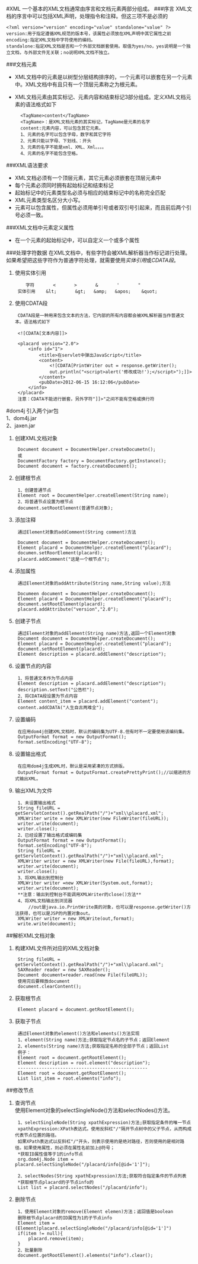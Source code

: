 #XML
一个基本的XML文档通常由序言和文档元素两部分组成。
###序言
XML文档的序言中可以包括XML声明，处理指令和注释。但这三项不是必须的

	<?xml version="version" encoding="value" standalone="value" ?>
	version:用于指定遵循XML规范的版本号，该属性必须放在XML声明中其它属性之前
	encoding:指定XML文档中字符使用的编码。
	standalone:指定XML文档是否和一个外部文档嵌套使用。取值为yes/no，yes说明是一个独立文档，与外部文件无关联；no说明XML文档不独立。
###文档元素


- XML文档中的元素是以树型分层结构排序的，一个元素可以嵌套在另一个元素中。XML文档中有且只有一个顶层元素称之为根元素。  

- XML文档元素由其实标记、元素内容和结束标记3部分组成。定义XML文档元素的语法格式如下

		<TagName>content</TagName>
		<TagName>：是XML文档元素的其实标记，TagName是元素的名字
		content:元素内容，可以包含其它元素。
		1、元素的名字可以包含字母，数字和其它字符
		2、元素只能以字母、下划线、：开头
		3、元素的名字不能是xml、XML、Xml。。。。
		4、元素的名字不能包含空格。
###XML语法要求
- XML文档必须有一个顶层元素，其它元素必须嵌套在顶层元素中
- 每个元素必须同时拥有起始标记和结束标记
- 起始标记中的元素类型名必须与相应的结束标记中的名称完全匹配
- XML元素类型名区分大小写。
- 元素可以包含属性，但属性必须用单引号或者双引号引起来，而且前后两个引号必须一致。

###XML文档中元素定义属性
- 在一个元素的起始标记中，可以自定义一个或多个属性

###处理字符数据
在XML文档中，有些字符会被XML解析器当作标记进行处理。如果希望把这些字符作为普通字符处理，就需要使用*实体引用*或*CDATA段*。

1. 使用实体引用

		   字符		<		>		&		'		"
		实体引用    &lt;	   &gt;	  &amp;	  &apos;	&quot;
1. 使用CDATA段

		CDATA段是一种用来包含文本的方法，它内部的所有内容都会被XML解析器当作普通文本。语法格式如下

		<![CDATA[文本内容]]>

		<placard version="2.0">
		    <info id="1">
		        <title>在servlet中弹出JavaScript</title>
		        <content>
		            <![CDATA[PrintWriter out = response.getWriter();
		            out.println("<script>alert('修改成功!');</script>");]]>
		        </content>
		        <pubDate>2012-06-15 16:12:06</pubDate>
		    </info>
		</placard>
		注意：CDATA不能进行嵌套，另外字符"]]>"之间不能有空格或换行符
#dom4j
引入两个jar包  
1、dom4j.jar  
2、jaxen.jar

1. 创建XML文档对象

		Document document = DocumentHelper.createDocumetn();
		或
		DocumentFactory factory = DocumentFactory.getInstance();
		Document document = factory.createDocument();
1. 创建根节点

		1、创建普通节点  
		Element root = DocumentHelper.createElement(String name);  
		2、将普通节点设置为根节点   
		document.setRootElement(普通节点对象);
1. 添加注释
		
		通过Element对象的addComment(String comment)方法
		
		Document document = DocumentHelper.createDocument();
		Element placard = DocumentHelper.createElement("placard");
		documen.setRoorElement(placard);
		placard.addComment("这是一个根节点");		
1. 添加属性

		通过Element对象的addAttribute(String name,String value);方法
		
		Documeen document = DocumentHelper.createDocument();
		Element placard = DocumentHelper.createElement("placard");
		document.setRootElement(placard);
		placard.addAttribute("version","2.0");
1. 创建子节点

		通过Element对象的addElement(String name)方法,返回一个Element对象
		Document document = DocumentHelper.createDocument();
		Element placard = DocumentHepler.createElement("placard");
		document.setRootElement(placard);
		Element description = placard.addElement("description");
1. 设置节点的内容

		1、将普通文本作为节点内容
		Element description = placard.addElement("description");
		description.setText("公告栏");
		2、将CDATA段设置为节点内容
		Element content_item = placard.addElement("content");
		content.addCDATA("人生自古两难全");
1. 设置编码

		在应用dom4j创建XML文档时，默认的编码集为UTF-8.但有时不一定要使用该编码集。
		OutputFormat format = new OutputFormat();
		format.setEncoding("UTF-8");
		
1. 设置输出格式

		在应用dom4j生成XML时，默认是采用紧凑的方式排版。
		OutputFormat format = OutputFormat.createPrettyPrint();//以缩进的方式输出XML。
1. 输出XML为文件

		1、未设置输出格式
		String fileURL = getServletContext().getRealPath("/")+"xml\\placard.xml";
		XMLWriter write = new XMLWriter(new FileWriter(fileURL));
		writer.write(document);
		writer.close();
		2、已经设置了输出格式或编码集
		OutputFormat format = new OutputFormat();
		format.setEncoding("UTF-8");
		String fileURL = getServletContext().getRealPath("/")+"xml\\placard.xml";
		XMLWriter writer = new XMLWriter(new File(fileURL),format);
		writer.write(document);
		writer.close();
		3、将XML输出到控制台
		XMLWriter writer =new XMLWriter(System.out,format);
		writer.write(document);
		**注意：输出到控制台不能调用XMLWriter的close()方法**
		4、将XML文档输出到浏览器
			//out是java.io.PrintWrite类的对象，也可以是response.getWriter()方法获得，也可以是JSP的内置对象out。
		XMLWriter writer = new XMLWrite(out,format);
		write.write(document);
	
##解析XML文档对象
1. 构建XML文件所对应的XML文档对象

		String fileURL = getServletContext().getRealPath("/")+"xml\\placard.xml";
		SAXReader reader = new SAXReader();
		Document document=reader.read(new File(fileURL));
		使用完后要释放document
		document.clearContent();
1. 获取根节点

		Element placard = document.getRootElement();
1. 获取子节点
		
		通过Element对象的element()方法和elements()方法实现
		1、element(String name)方法;获取指定节点名的子节点；返回Element
		2、elements(String name)方法;获取指定名称的全部子节点；返回List
		例子：
		Element root = document.getRootElement();
		Element description = root.element("description");
		-------------------------------------------------
		Element root = document.getRootElement();
		List list_item = root.elements("info");

##修改节点
1. 查询节点  
使用Element对象的selectSingleNode()方法和selectNodes()方法。
	
		1、selectSingleNode(String xpathExpression)方法;获取指定条件的唯一节点  
		xpathExpression:XPath表达式。使用反斜杠"/"隔开节点树中的父子节点，从而构成代表节点位置的路径。
		如果XPath表达式以反斜杠"/"开头，则表示使用的是绝对路径，否则使用的是相对路径。如果使用属性，则必须在属性名前加上@符号；
		*获取ID属性值等于1的info节点
		org.dom4j.Node item = placard.selectSingleNode("/placard/info[@id='1']");

		2、selectNodes(String xpathExpression)方法;获取符合指定条件的节点列表
		*获取根节点placard的子节点info的
		List list = placard.selectNodes("/placard/info");
1. 删除节点

		1、使用Element对象的remove(Element elemen)方法；返回值是boolean
		删除根节点placard的ID属性为1的子节点info
		Element item = (Element)placard.selectSingleNode("/placard/info[@id='1']")
		if(item != null){
			placard.remove(item);
		}
		2、批量删除
		document.getRootElement().elements("info").clear();
		
		
		
		
		